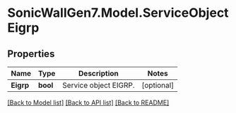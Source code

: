 # SonicWallGen7.Model.ServiceObjectEigrp

## Properties

Name | Type | Description | Notes
------------ | ------------- | ------------- | -------------
**Eigrp** | **bool** | Service object EIGRP. | [optional] 

[[Back to Model list]](../README.md#documentation-for-models) [[Back to API list]](../README.md#documentation-for-api-endpoints) [[Back to README]](../README.md)

